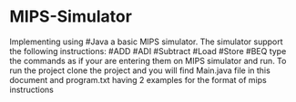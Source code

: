 # MIPS-Simulator
Implementing using #Java a basic MIPS simulator. The simulator support the following instructions: #ADD #ADI #Subtract #Load #Store #BEQ 
type the commands as if your are entering them on MIPS simulator and run.
To run the project clone the project and you will find Main.java file in this document and program.txt having 2 examples for the format of mips instructions 
